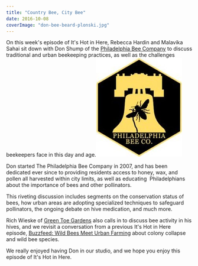 ```yaml
---
title: "Country Bee, City Bee"
date: 2016-10-08
coverImage: "don-bee-beard-plonski.jpg"
---
```


On this week's episode of It's Hot in Here, Rebecca Hardin and Malavika Sahai sit down with Don Shump of the [Philadelphia Bee Company](http://philadelphiabee.com/) to discuss traditional and urban beekeeping practices, as well as the challenges beekeepers face in this day and age.[![philadelphia-bee-company-logo](images/PHILADELPHIA-BEE-COMPANY-LOGO.jpg)](http://www.hotinhere.us/wp-content/uploads/2016/10/PHILADELPHIA-BEE-COMPANY-LOGO.jpg)

Don started The Philadelphia Bee Company in 2007, and has been dedicated ever since to providing residents access to honey, wax, and pollen all harvested within city limits, as well as educating  Philadelphians about the importance of bees and other pollinators.

This riveting discussion includes segments on the conservation status of bees, how urban areas are adopting specialized techniques to safeguard pollinators, the ongoing debate on hive medication, and much more.

Rich Wieske of [Green Toe Gardens](http://greentoegardens.com/site/) also calls in to discuss bee activity in his hives, and we revisit a conversation from a previous It's Hot in Here episode, [Buzzfeed: Wild Bees Meet Urban Farming](http://www.hotinhere.us/podcast/buzzfeed-wild-bees-meet-urban-farming/) about colony collapse and wild bee species.

We really enjoyed having Don in our studio, and we hope you enjoy this episode of It's Hot in Here.
